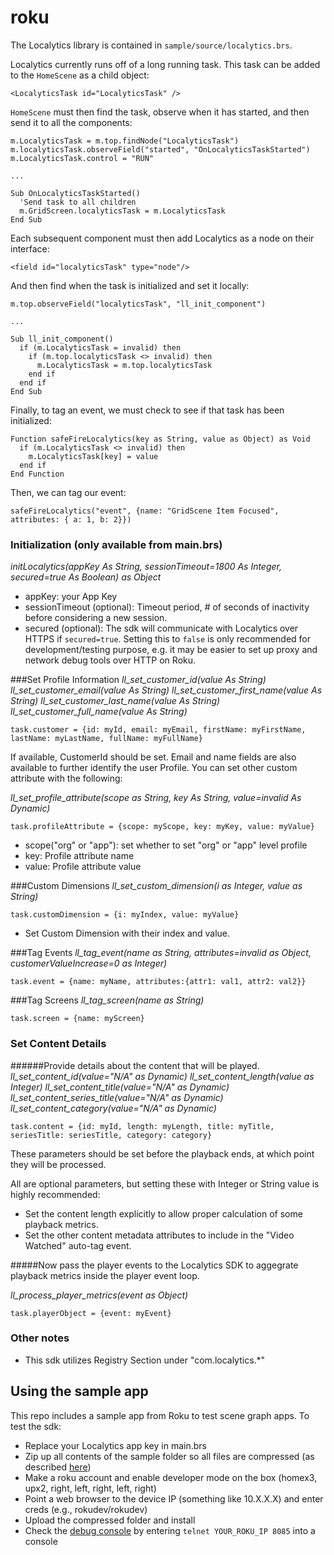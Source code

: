 # roku

The Localytics library is contained in `sample/source/localytics.brs`.

Localytics currently runs off of a long running task. This task can be added to the `HomeScene` as a child object:
```
<LocalyticsTask id="LocalyticsTask" />
```
`HomeScene` must then find the task, observe when it has started, and then send it to all the components:
```
m.LocalyticsTask = m.top.findNode("LocalyticsTask")
m.localyticsTask.observeField("started", "OnLocalyticsTaskStarted")
m.LocalyticsTask.control = "RUN"

...

Sub OnLocalyticsTaskStarted()
  'Send task to all children
  m.GridScreen.localyticsTask = m.LocalyticsTask
End Sub

```
Each subsequent component must then add Localytics as a node on their interface:
```
<field id="localyticsTask" type="node"/>
```
And then find when the task is initialized and set it locally:
```
m.top.observeField("localyticsTask", "ll_init_component")

...

Sub ll_init_component()
  if (m.LocalyticsTask = invalid) then
    if (m.top.localyticsTask <> invalid) then
      m.LocalyticsTask = m.top.localyticsTask
    end if
  end if
End Sub

```
Finally, to tag an event, we must check to see if that task has been initialized:
```
Function safeFireLocalytics(key as String, value as Object) as Void
  if (m.LocalyticsTask <> invalid) then
    m.LocalyticsTask[key] = value
  end if
End Function
```
Then, we can tag our event:
```
safeFireLocalytics("event", {name: "GridScene Item Focused", attributes: { a: 1, b: 2}})
```

### Initialization (only available from main.brs)
*initLocalytics(appKey As String, sessionTimeout=1800 As Integer, secured=true As Boolean) as Object*
* appKey: your App Key
* sessionTimeout (optional): Timeout period, # of seconds of inactivity before considering a new session.
* secured (optional): The sdk will communicate with Localytics over HTTPS if `secured=true`. Setting this to `false` is only recommended for development/testing purpose, e.g. it may be easier to set up proxy and network debug tools over HTTP on Roku.

###Set Profile Information
*ll_set_customer_id(value As String)*
*ll_set_customer_email(value As String)*
*ll_set_customer_first_name(value As String)*
*ll_set_customer_last_name(value As String)*
*ll_set_customer_full_name(value As String)*
```
task.customer = {id: myId, email: myEmail, firstName: myFirstName, lastName: myLastName, fullName: myFullName}
```

If available, CustomerId should be set. Email and name fields are also available to further identify the user Profile.
You can set other custom attribute with the following:

*ll_set_profile_attribute(scope as String, key As String, value=invalid As Dynamic)*
```
task.profileAttribute = {scope: myScope, key: myKey, value: myValue}
```
* scope("org" or "app"): set whether to set "org" or "app" level profile
* key: Profile attribute name
* value: Profile attribute value

###Custom Dimensions
*ll_set_custom_dimension(i as Integer, value as String)*
```
task.customDimension = {i: myIndex, value: myValue}
```
* Set Custom Dimension with their index and value.

###Tag Events
*ll_tag_event(name as String, attributes=invalid as Object, customerValueIncrease=0 as Integer)*
```
task.event = {name: myName, attributes:{attr1: val1, attr2: val2}}
```

###Tag Screens
*ll_tag_screen(name as String)*
```
task.screen = {name: myScreen}
```

### Set Content Details
######Provide details about the content that will be played.
*ll_set_content_id(value="N/A" as Dynamic)*
*ll_set_content_length(value as Integer)*
*ll_set_content_title(value="N/A" as Dynamic)*
*ll_set_content_series_title(value="N/A" as Dynamic)*
*ll_set_content_category(value="N/A" as Dynamic)*
```
task.content = {id: myId, length: myLength, title: myTitle, seriesTitle: seriesTitle, category: category}
```

These parameters should be set before the playback ends, at which point they will be processed.

All are optional parameters, but setting these with Integer or String value is highly recommended:
* Set the content length explicitly to allow proper calculation of some playback metrics.
* Set the other content metadata attributes to include in the "Video Watched" auto-tag event.

#####Now pass the player events to the Localytics SDK to aggegrate playback metrics inside the player event loop.

*ll_process_player_metrics(event as Object)*
```
task.playerObject = {event: myEvent}
```

### Other notes
* This sdk utilizes Registry Section under "com.localytics.\*"

## Using the sample app
This repo includes a sample app from Roku to test scene graph apps. To test the sdk:
* Replace your Localytics app key in main.brs
* Zip up all contents of the sample folder so all files are compressed (as described [here](https://blog.roku.com/developer/2016/02/04/hello-world/))
* Make a roku account and enable developer mode on the box (homex3, upx2, right, left, right, left, right)
* Point a web browser to the device IP (something like 10.X.X.X) and enter creds (e.g., rokudev/rokudev)
* Upload the compressed folder and install
* Check the [debug console](https://sdkdocs.roku.com/display/sdkdoc/Debugging+Your+Application) by entering `telnet YOUR_ROKU_IP 8085` into a console
